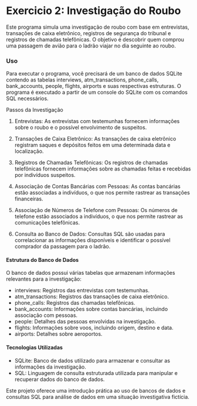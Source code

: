 # Exercicio 2: Investigação do Roubo

Este programa simula uma investigação de roubo com base em entrevistas, transações de caixa eletrônico, registros de segurança do tribunal e registros de chamadas telefônicas. O objetivo é descobrir quem comprou uma passagem de avião para o ladrão viajar no dia seguinte ao roubo.

### Uso

Para executar o programa, você precisará de um banco de dados SQLite contendo as tabelas interviews, atm_transactions, phone_calls, bank_accounts, people, flights, airports e suas respectivas estruturas. O programa é executado a partir de um console do SQLite com os comandos SQL necessários.

Passos da Investigação
1. Entrevistas: As entrevistas com testemunhas fornecem informações sobre o roubo e o possível envolvimento de suspeitos.

2. Transações de Caixa Eletrônico: As transações de caixa eletrônico registram saques e depósitos feitos em uma determinada data e localização.

3. Registros de Chamadas Telefônicas: Os registros de chamadas telefônicas fornecem informações sobre as chamadas feitas e recebidas por indivíduos suspeitos.

4. Associação de Contas Bancárias com Pessoas: As contas bancárias estão associadas a indivíduos, o que nos permite rastrear as transações financeiras.

5. Associação de Números de Telefone com Pessoas: Os números de telefone estão associados a indivíduos, o que nos permite rastrear as comunicações telefônicas.

6. Consulta ao Banco de Dados: Consultas SQL são usadas para correlacionar as informações disponíveis e identificar o possível comprador da passagem para o ladrão.

#### Estrutura do Banco de Dados

O banco de dados possui várias tabelas que armazenam informações relevantes para a investigação:

- interviews: Registros das entrevistas com testemunhas.
- atm_transactions: Registros das transações de caixa eletrônico.
- phone_calls: Registros das chamadas telefônicas.
- bank_accounts: Informações sobre contas bancárias, incluindo associação com pessoas.
- people: Detalhes das pessoas envolvidas na investigação.
- flights: Informações sobre voos, incluindo origem, destino e data.
- airports: Detalhes sobre aeroportos.

#### Tecnologias Utilizadas

- SQLite: Banco de dados utilizado para armazenar e consultar as informações da investigação.
- SQL: Linguagem de consulta estruturada utilizada para manipular e recuperar dados do banco de dados.

Este projeto oferece uma introdução prática ao uso de bancos de dados e consultas SQL para análise de dados em uma situação investigativa fictícia.